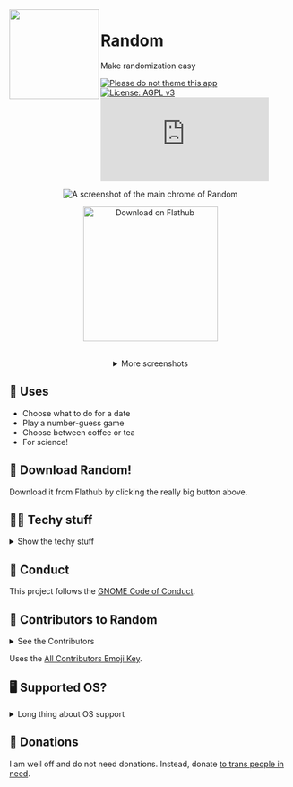 <img align="left" style="vertical-align: middle;" width="160" height="160" src="https://codeberg.org/foreverxml/random/raw/branch/main/data/icon.png">

# Random
Make randomization easy

[![Please do not theme this app](https://stopthemingmy.app/badge.svg)](https://stopthemingmy.app) [![License: AGPL v3](https://img.shields.io/badge/License-AGPL%20v3-blue.svg)](https://codeberg.org/foreverxml/random/src/branch/main/COPYING) [![Matrix](https://img.shields.io/matrix/randomgtk:matrix.org?label=Chat&server_fqdn=matrix.org)](https://matrix.to/#/#randomgtk:matrix.org)

<p align="center"><img alt="A screenshot of the main chrome of Random" src="https://codeberg.org/foreverxml/random/raw/branch/main/screenshots/number.png" /></p>

<p align="center"><a href='https://flathub.org/apps/details/page.codeberg.foreverxml.Random'><img width='240' alt='Download on Flathub' src='https://flathub.org/assets/badges/flathub-badge-en.png'/></a></p>

<br />

<details align="center">
<summary>More screenshots</summary>
<img alt="Roulette UI of Random" src="https://codeberg.org/foreverxml/random/raw/branch/main/screenshots/roulette.png" />
<img alt="Coin UI of Random" src="https://codeberg.org/foreverxml/random/raw/branch/main/screenshots/coin.png" />
</details>

## 🎰 Uses
- Choose what to do for a date
- Play a number-guess game
- Choose between coffee or tea
- For science!
## 📩 Download Random!
Download it from Flathub by clicking the really big button above.
## 👩‍💻️ Techy stuff
<details>
<summary>Show the techy stuff</summary>

## 📲 Another way to download
Head on over to the [Releases](https://codeberg.org/foreverxml/random/releases) page and grab the latest Flatpak, then install it.
### 📝 A note
You can get it through the user-submitted AUR repo, but that will usually be out of date. The method I support the most is Flathub/Flatpak.
## 🛠️ Building Random
### Flatpak
Clone this repo on GNOME Builder >= 3.28, open it, and click the *Build* button.
### Native / Host
Clone this repo, and in the cloned directory run these commands:
```sh
meson _build --prefix=/usr && cd _build
sudo ninja install
```
You will need to install:
```
gdk-pixbuf2
glib2
gtk4
libadwaita
appstream-glib
meson
vala
```
### Windows
I don't support anything but Flatpak. You will have to run this app through WSL, although Windows is such a privacy nightmare I do not support WSL. The app may be broken on Windows too. My reccomendation is to use this app on GNOME *NIX systems.
## 🌐 Translating Random
Help me make some po files! I'm not very fluent in any language except English, so translations would be appreciated. Do NOT include .mo files, I will reject your PR if so.
## 🛣️ Roadmap for Random
- [x] [GNOME GitLab mirror](https://gitlab.gnome.org/foreverxml/random)
- [x] ~~GitHub mirror~~ Ewww, GitHub? No thanks.
- [x] Copy result keyboard shortcut and menu item
- [x] Working translations (thanks to [teackot](https://codeberg.org/teackot) and [DiegoIvan](https://codeberg.org/DiegoIvan)) 
- [ ] More translations
### Roadmap for 1.1 - 1.2
- [x] Move Randomization functionality to different file
- [ ] DBus search
    - [ ] *Open in Random* prefills fields
### Unimportant
- [ ] Windows package (LTS)
## 👩‍💻️ How to contribute to Random
<details>
<summary>Contributing</summary>
Hey there! So, you want to contribute to Random.

- Make a PR (or message me on Matrix) adding yourself to the Contributors section in this README.
- Next, here are some things I will label as wontfix.
    - Anything against GNOME HIG
    - Something too advanced for this simple app And don't forget to test before your PR! Have a great day.
</details>
</details>

## 🤝 Conduct
This project follows the [GNOME Code of Conduct](https://wiki.gnome.org/Foundation/CodeOfConduct).

## 👥 Contributors to Random
<details>
<summary>See the Contributors</summary>

- [foreverxml](https://codeberg.org/foreverxml) - 🐛🎨🤔🚧👀🌍⚠️💻
- [teackot](https://codeberg.org/teackot) - 🐛🌍⚠️💻
- [DiegoIvan](https://codeberg.org/DiegoIvan) - 🐛🌍⚠️💻
</details>

Uses the [All Contributors Emoji Key](https://allcontributors.org/docs/en/emoji-key).
## 🖥️ Supported OS?

<details><summary>Long thing about OS support</summary>

### 🐧 Linux
Already supported; this is the main support!
### 🪟 Windows
Not for right now. Check the Roadmap for details on Windows support. And if you do want Windows, get ready to build it yourself.
### 🍏 MacOS and/or iOS
No, never. I am against all Apple platforms, and Random will never have a Mac package. I don't think GTK is supported on iOS either, though.
### 🤖 Android
GTK isn't supported yet, but I would publish on [F-Droid](https://fdroid.org).

</details>

## 💸 Donations
I am well off and do not need donations. Instead, donate [to trans people in need](https://nitter.snopyta.org/search?q=%23TransCrowdFund).

